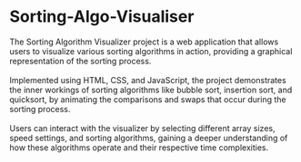 # Sorting-Algo-Visualiser

The Sorting Algorithm Visualizer project is a web application that allows users to visualize various sorting algorithms in action, providing a graphical representation of the sorting process.<br>
<br>
Implemented using HTML, CSS, and JavaScript, the project demonstrates the inner workings of sorting algorithms like bubble sort, insertion sort, and quicksort, by animating the comparisons and swaps that occur during the sorting process.<br>
<br>
Users can interact with the visualizer by selecting different array sizes, speed settings, and sorting algorithms, gaining a deeper understanding of how these algorithms operate and their respective time complexities.<br>
